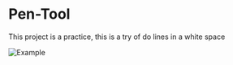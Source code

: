 # Pen-Tool

This project is a practice, this is a try of do lines in a white space

![Example](https://designmodo.com/wp-content/uploads/2013/01/03.jpg)
